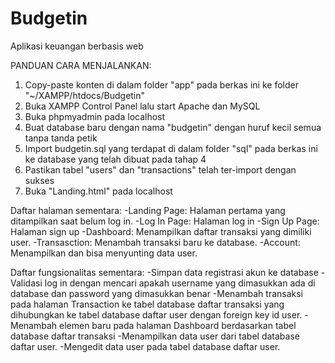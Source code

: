 # Budgetin
Aplikasi keuangan berbasis web

PANDUAN CARA MENJALANKAN:
1. Copy-paste konten di dalam folder "app" pada berkas ini ke folder "~/XAMPP/htdocs/Budgetin"
2. Buka XAMPP Control Panel lalu start Apache dan MySQL
3. Buka phpmyadmin pada localhost
4. Buat database baru dengan nama "budgetin" dengan huruf kecil semua tanpa tanda petik
5. Import budgetin.sql yang terdapat di dalam folder "sql" pada berkas ini ke database yang telah dibuat pada tahap 4
6. Pastikan tabel "users" dan "transactions" telah ter-import dengan sukses
7. Buka "Landing.html" pada localhost


Daftar halaman sementara:
-Landing Page: Halaman pertama yang ditampilkan saat belum log in.
-Log In Page: Halaman log in
-Sign Up Page: Halaman sign up
-Dashboard: Menampilkan daftar transaksi yang dimiliki user.
-Transasction: Menambah transaksi baru ke database.
-Account: Menampilkan dan bisa menyunting data user.

Daftar fungsionalitas sementara:
-Simpan data registrasi akun ke database
-Validasi log in dengan mencari apakah username yang dimasukkan ada di database dan password yang dimasukkan benar
-Menambah transaksi pada halaman Transaction ke tabel database daftar transaksi yang dihubungkan ke tabel database daftar user dengan foreign key id user.
-Menambah elemen baru pada halaman Dashboard berdasarkan tabel database daftar transaksi
-Menampilkan data user dari tabel database daftar user.
-Mengedit data user pada tabel database daftar user.
